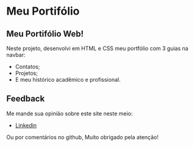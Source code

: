 # Meu Portifólio
## Meu Portifólio Web!
Neste projeto, desenvolvi em HTML e CSS meu portfólio com 3 guias na navbar:

- Contatos;
- Projetos;
- E meu histórico acadêmico e profissional.

## Feedback

Me mande sua opinião sobre este site neste meio:

- [Linkedin](https://www.linkedin.com/in/gustavodasilvapires/)

Ou por comentários no github, Muito obrigado pela atenção!
